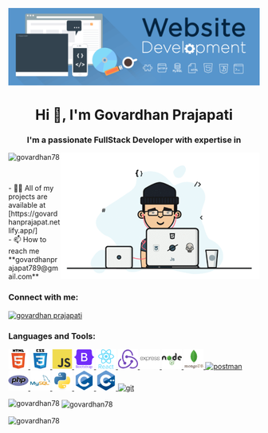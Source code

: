 ![logo](logo.gif)

<h1 align="center">Hi 👋, I'm Govardhan Prajapati</h1>
<h3 align="center">I'm a passionate FullStack Developer with expertise in</h3>
<img align="right" alt="coding" width="400" src="profile.gif" />

<p align="left"> <img src="https://komarev.com/ghpvc/?username=govardhan78&label=Profile%20views&color=0e75b6&style=flat" alt="govardhan78" /> </p>
<p align="left"> <a href="https://twitter.com/" target="blank"><img src="https://img.shields.io/twitter/follow/?logo=twitter&style=for-the-badge" alt="" /></a> </p>
- 👨‍💻 All of my projects are available at [https://govardhanprajapat.netlify.app/] <br/>
- 📫 How to reach me **govardhanprajapat789@gmail.com**
<h3 align="left">Connect with me:</h3>
<p align="left">
<a href="https://linkedin.com/in/govardhan prajapati" target="blank"><img align="center" src="https://raw.githubusercontent.com/rahuldkjain/github-profile-readme-generator/master/src/images/icons/Social/linked-in-alt.svg" alt="govardhan prajapati" height="30" width="40" /></a>
</p>
<h3 align="left">Languages and Tools:</h3>
<p align="left" >
<a href="https://www.w3.org/html/" target="_blank" rel="noreferrer">
 <img src="https://raw.githubusercontent.com/devicons/devicon/master/icons/html5/html5-original-wordmark.svg" alt="html5" width="40" height="40"/>
 </a>
<a href="https://www.w3schools.com/css/" target="_blank" rel="noreferrer">
 <img src="https://raw.githubusercontent.com/devicons/devicon/master/icons/css3/css3-original-wordmark.svg" alt="css3" width="40" height="40"/> 
</a> 
 <a href="https://developer.mozilla.org/en-US/docs/Web/JavaScript" target="_blank" rel="noreferrer">
 <img src="https://raw.githubusercontent.com/devicons/devicon/master/icons/javascript/javascript-original.svg" alt="javascript" width="40" height="40"/> </a> 

 <a href="https://getbootstrap.com" target="_blank" rel="noreferrer"> 
	<img src="https://raw.githubusercontent.com/devicons/devicon/master/icons/bootstrap/bootstrap-plain-wordmark.svg" alt="bootstrap" width="40" height="40"/>
 </a> 
<a href="https://reactjs.org/" target="_blank" rel="noreferrer"> 
<img src="https://raw.githubusercontent.com/devicons/devicon/master/icons/react/react-original-wordmark.svg" alt="react" width="40" height="40"/> 
</a>
 <a href="https://redux.js.org" target="_blank" rel="noreferrer"> <img src="https://raw.githubusercontent.com/devicons/devicon/master/icons/redux/redux-original.svg" alt="redux" width="40" height="40"/>
 </a>
<a href="https://expressjs.com" target="_blank" rel="noreferrer">
	 <img src="https://raw.githubusercontent.com/devicons/devicon/master/icons/express/express-original-wordmark.svg" alt="express" width="40" height="40"/>
 </a> 
 <a href="https://nodejs.org" target="_blank" rel="noreferrer"> 
<img src="https://raw.githubusercontent.com/devicons/devicon/master/icons/nodejs/nodejs-original-wordmark.svg" alt="nodejs" width="40" height="40"/> 
</a> 
<a href="https://www.mongodb.com/" target="_blank" rel="noreferrer">
	 <img src="https://raw.githubusercontent.com/devicons/devicon/master/icons/mongodb/mongodb-original-wordmark.svg" alt="mongodb" width="40" height="40"/>
 </a>
</a>
 <a href="https://postman.com" target="_blank" rel="noreferrer">
	 <img src="https://www.vectorlogo.zone/logos/getpostman/getpostman-icon.svg" alt="postman" width="40" height="40"/>
 </a>
<a href="https://www.php.net" target="_blank" rel="noreferrer">
	 <img src="https://raw.githubusercontent.com/devicons/devicon/master/icons/php/php-original.svg" alt="php" width="40" height="40"/> 
</a>
 <a href="https://www.mysql.com/" target="_blank" rel="noreferrer">
 <img src="https://raw.githubusercontent.com/devicons/devicon/master/icons/mysql/mysql-original-wordmark.svg" alt="mysql" width="40" height="40"/> 
</a>
 <a href="https://www.python.org" target="_blank" rel="noreferrer"> 
<img src="https://raw.githubusercontent.com/devicons/devicon/master/icons/python/python-original.svg" alt="python" width="40" height="40"/> 
</a> 
<a href="https://www.cprogramming.com/" target="_blank" rel="noreferrer"> 
	<img src="https://raw.githubusercontent.com/devicons/devicon/master/icons/c/c-original.svg" alt="c" width="40" height="40"/>
 </a>
 <a href="https://www.w3schools.com/cpp/" target="_blank" rel="noreferrer"> 
 <img src="https://raw.githubusercontent.com/devicons/devicon/master/icons/cplusplus/cplusplus-original.svg" alt="cplusplus" width="40" height="40"/> 
</a> 
<a href="https://git-scm.com/" target="_blank" rel="noreferrer">
	 <img src="https://www.vectorlogo.zone/logos/git-scm/git-scm-icon.svg" alt="git" width="40" height="40"/> 
</a> 
 </p>
<p><img align="left" src="https://github-readme-stats.vercel.app/api/top-langs?username=govardhan78&show_icons=true&locale=en&layout=compact" alt="govardhan78" /></p>
<p>&nbsp;<img align="center" src="https://github-readme-stats.vercel.app/api?username=govardhan78&show_icons=true&locale=en" alt="govardhan78" /></p>

<p><img align="center" src="https://github-readme-streak-stats.herokuapp.com/?user=govardhan78&" alt="govardhan78" /></p>
